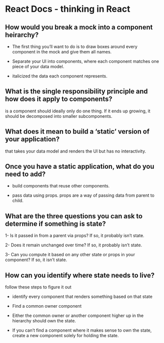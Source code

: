 # React Docs - thinking in React

## How would you break a mock into a component heirarchy? 

- The first thing you’ll want to do is to draw boxes around every component in the mock and give them all names.

- Separate your UI into components, where each component matches one piece of your data model.

- italicized the data each component represents.

## What is the single responsibility principle and how does it apply to components?

is a component should ideally only do one thing. If it ends up growing, it should be decomposed into smaller subcomponents.

## What does it mean to build a ‘static’ version of your application?

that takes your data model and renders the UI but has no interactivity.

## Once you have a static application, what do you need to add?

- build components that reuse other components.

- pass data using props. props are a way of passing data from parent to child.

## What are the three questions you can ask to determine if something is state? 

1- Is it passed in from a parent via props? If so, it probably isn’t state.

2- Does it remain unchanged over time? If so, it probably isn’t state.


3- Can you compute it based on any other state or props in your component? If so, it isn’t state.

## How can you identify where state needs to live?

follow these steps to figure it out

- identify every component that renders something based on that state

- Find a common owner component 

- Either the common owner or another component higher up in the hierarchy should own the state.

- If you can’t find a component where it makes sense to own the state, create a new component solely for holding the state.


